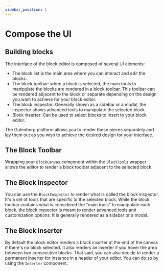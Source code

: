 ```yaml
---
sidebar_position: 1
---
```


# Compose the UI

## Building blocks

The interface of the block editor is composed of several UI elements:

 - The block list is the main area where you can interact and edit the blocks.
 - The block toolbar: when a block is selected, the main tools to manipulate the blocks are rendered in a block toolbar. This toolbar can be rendered adjacent to the block or separate depending on the design you want to achieve for your block editor.
 - The block inspector: Generally shown as a sidebar or a modal, the inspector shows advanced tools to manipulate the selected block.
 - Block inserter: Can be used to select blocks to insert to your block editor.

The Gutenberg platform allows you to render these pieces separately and lay them out as you wish to achieve the desired design for your interface.

## The Block Toolbar

Wrapping your `BlockCanvas` component within the `BlockTools` wrapper allows the editor to render a block toolbar adjacent to the selected block.

## The Block Inspector

You can use the `BlockInspector` to render what is called the block inspector. It's a set of tools that are specific to the selected block.
While the block toolbar contains what is considered the "main tools" to manipulate each block, the block inspector is meant to render advanced tools and customization options. It is generally rendered as a sidebar or a modal.

## The Block Inserter

By default the block editor renders a block inserter at the end of the canvas if there's no block selected. It also renders an inserter if you hover the area between two consecutive blocks. That said, you can also decide to render a permanent inserter for instance in a header of your editor. You can do so by using the `Inserter` component.
